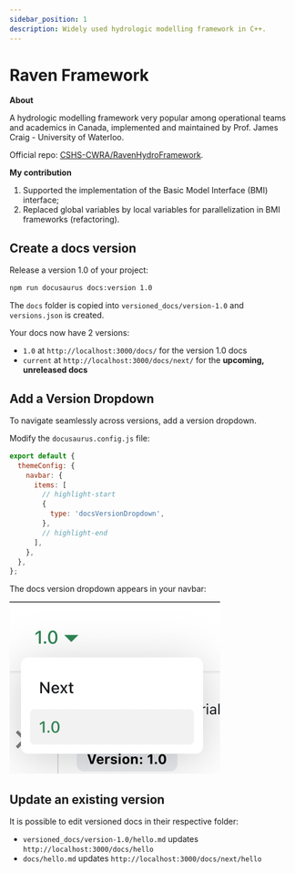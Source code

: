 ```yaml
---
sidebar_position: 1
description: Widely used hydrologic modelling framework in C++.
---
```


# Raven Framework

**About**

A hydrologic modelling framework very popular among operational teams and academics in Canada, implemented and maintained by Prof. James Craig - University of Waterloo.

Official repo: [CSHS-CWRA/RavenHydroFramework](https://github.com/CSHS-CWRA/RavenHydroFramework).

**My contribution**

1. Supported the implementation of the Basic Model Interface (BMI) interface;
2. Replaced global variables by local variables for parallelization in BMI frameworks (refactoring).

## Create a docs version

Release a version 1.0 of your project:

```bash
npm run docusaurus docs:version 1.0
```

The `docs` folder is copied into `versioned_docs/version-1.0` and `versions.json` is created.

Your docs now have 2 versions:

- `1.0` at `http://localhost:3000/docs/` for the version 1.0 docs
- `current` at `http://localhost:3000/docs/next/` for the **upcoming, unreleased docs**

## Add a Version Dropdown

To navigate seamlessly across versions, add a version dropdown.

Modify the `docusaurus.config.js` file:

```js title="docusaurus.config.js"
export default {
  themeConfig: {
    navbar: {
      items: [
        // highlight-start
        {
          type: 'docsVersionDropdown',
        },
        // highlight-end
      ],
    },
  },
};
```

The docs version dropdown appears in your navbar:

![Docs Version Dropdown](./img/docsVersionDropdown.png)

## Update an existing version

It is possible to edit versioned docs in their respective folder:

- `versioned_docs/version-1.0/hello.md` updates `http://localhost:3000/docs/hello`
- `docs/hello.md` updates `http://localhost:3000/docs/next/hello`
